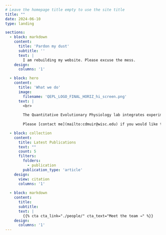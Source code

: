 ```yaml
---
# Leave the homepage title empty to use the site title
title: ""
date: 2024-06-10
type: landing

sections:
  - block: markdown
    content:
      title: 'Pardon my dust'
      subtitle: ''
      text: |
        I am rebuilding my website. Please excuse the mess.
    design:
      columns: '1'

  - block: hero
    content:
      title: 'What we do'
      image:
        filename: 'QEPL_LOGO_FINAL_HORIZ_hi_screen.png'
      text: |
        <br>
        
        The Quantitative Evolutionary Physiology lab integrates experiments, comparative methods, and advanced quantitative tools to study physiological adaptation using plants as model systems. 
  
        Please [contact me](mailto:cdmuir@wisc.edu) if you would like to collaborate or join the lab as an undergraduate researcher, graduate student, or postdoc.

  - block: collection
    content:
      title: Latest Publications
      text: ""
      count: 5
      filters:
        folders:
          - publication
        publication_type: 'article'
    design:
      view: citation
      columns: '1'
      
  - block: markdown
    content:
      title:
      subtitle:
      text: |
        {{% cta cta_link="./people/" cta_text="Meet the team →" %}}
    design:
      columns: '1'
---
```

